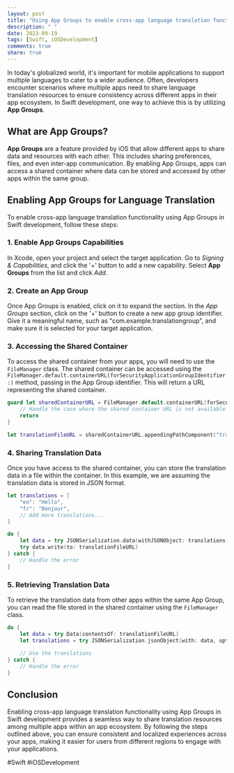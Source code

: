 ```yaml
---
layout: post
title: "Using App Groups to enable cross-app language translation functionality in Swift development"
description: " "
date: 2023-09-19
tags: [Swift, iOSDevelopment]
comments: true
share: true
---
```


In today's globalized world, it's important for mobile applications to support multiple languages to cater to a wider audience. Often, developers encounter scenarios where multiple apps need to share language translation resources to ensure consistency across different apps in their app ecosystem. In Swift development, one way to achieve this is by utilizing **App Groups**.

## What are App Groups?

**App Groups** are a feature provided by iOS that allow different apps to share data and resources with each other. This includes sharing preferences, files, and even inter-app communication. By enabling App Groups, apps can access a shared container where data can be stored and accessed by other apps within the same group.

## Enabling App Groups for Language Translation

To enable cross-app language translation functionality using App Groups in Swift development, follow these steps:

### 1. Enable App Groups Capabilities

In Xcode, open your project and select the target application. Go to *Signing & Capabilities*, and click the '+' button to add a new capability. Select **App Groups** from the list and click *Add*. 

### 2. Create an App Group

Once App Groups is enabled, click on it to expand the section. In the *App Groups* section, click on the '+' button to create a new app group identifier. Give it a meaningful name, such as "com.example.translationgroup", and make sure it is selected for your target application.

### 3. Accessing the Shared Container

To access the shared container from your apps, you will need to use the `FileManager` class. The shared container can be accessed using the `FileManager.default.containerURL(forSecurityApplicationGroupIdentifier:)` method, passing in the App Group identifier. This will return a URL representing the shared container.

```swift
guard let sharedContainerURL = FileManager.default.containerURL(forSecurityApplicationGroupIdentifier: "com.example.translationgroup") else {
    // Handle the case where the shared container URL is not available
    return
}

let translationFileURL = sharedContainerURL.appendingPathComponent("translations.json")
```

### 4. Sharing Translation Data

Once you have access to the shared container, you can store the translation data in a file within the container. In this example, we are assuming the translation data is stored in JSON format.

```swift
let translations = [
    "en": "Hello",
    "fr": "Bonjour",
    // Add more translations...
]

do {
    let data = try JSONSerialization.data(withJSONObject: translations, options: [])
    try data.write(to: translationFileURL)
} catch {
    // Handle the error
}
```

### 5. Retrieving Translation Data

To retrieve the translation data from other apps within the same App Group, you can read the file stored in the shared container using the `FileManager` class.

```swift
do {
    let data = try Data(contentsOf: translationFileURL)
    let translations = try JSONSerialization.jsonObject(with: data, options: []) as? [String: String]
    
    // Use the translations
} catch {
    // Handle the error
}
```

## Conclusion

Enabling cross-app language translation functionality using App Groups in Swift development provides a seamless way to share translation resources among multiple apps within an app ecosystem. By following the steps outlined above, you can ensure consistent and localized experiences across your apps, making it easier for users from different regions to engage with your applications.

#Swift #iOSDevelopment